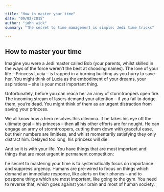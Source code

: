 ```yaml
---

title: "How to master your time"
date: "09/02/2015"
author: "john wick"
summary: "The secret to time management is simple: Jedi time tricks"

---
```


## How to master your time

Imagine you were a Jedi master called Bob (your parents, whilst skilled in the ways of the force weren’t the best at choosing names). The love of your life – Princess Lucia – is trapped in a burning building as you hurry to save her.
You might think of Lucia as the embodiment of your dreams, your aspirations – she is your most important thing.

Unfortunately, before you can reach her an army of stormtroopers open fire. The incoming stream of lasers demand your attention – if you fail to dodge them, you’re dead. You might think of them as an urgent distraction from saving your princess.

We all know how a hero resolves this dilemma. If he takes his eye off the ultimate goal – his princess – then all his other efforts are for nought. He can engage an army of stormtroopers, cutting them down with graceful ease, but their numbers are limitless, and whilst momentarily satisfying they only distract him. Delayed too long, his princess will die.

And so it is with your life. You have things that are most important and things that are most urgent in permanent competition:

he secret to mastering your time is to systematically focus on importance and suppress urgency. Humans are pre-wired to focus on things which demand an immediate response, like alerts on their phones – and to postpone things which are most important, like going to the gym. You need to reverse that, which goes against your brain and most of human society.